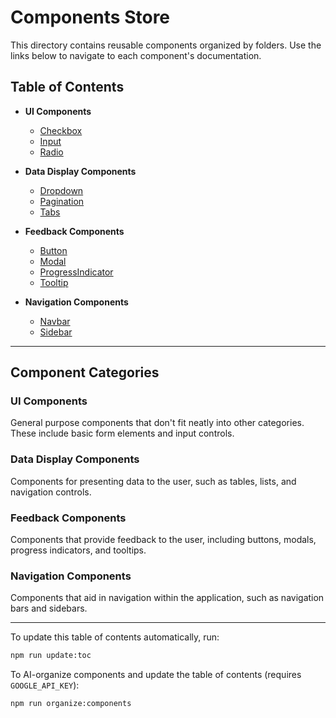 # Components Store

This directory contains reusable components organized by folders. Use the links below to navigate to each component's documentation.

## Table of Contents

- **UI Components**
  - [Checkbox](./UI/Checkbox/README.md)
  - [Input](./UI/Input/README.md)
  - [Radio](./UI/Radio/README.md)

- **Data Display Components**
  - [Dropdown](./data-display/Dropdown/README.md)
  - [Pagination](./data-display/Pagination/README.md)
  - [Tabs](./data-display/Tabs/README.md)

- **Feedback Components**
  - [Button](./feedback/Button/README.md)
  - [Modal](./feedback/Modal/README.md)
  - [ProgressIndicator](./feedback/ProgressIndicator/README.md)
  - [Tooltip](./feedback/Tooltip/README.md)

- **Navigation Components**
  - [Navbar](./navigation/Navbar/README.md)
  - [Sidebar](./navigation/Sidebar/README.md)

---

## Component Categories

### UI Components
General purpose components that don't fit neatly into other categories. These include basic form elements and input controls.

### Data Display Components
Components for presenting data to the user, such as tables, lists, and navigation controls.

### Feedback Components
Components that provide feedback to the user, including buttons, modals, progress indicators, and tooltips.

### Navigation Components
Components that aid in navigation within the application, such as navigation bars and sidebars.

---

To update this table of contents automatically, run:

```bash
npm run update:toc
```

To AI-organize components and update the table of contents (requires `GOOGLE_API_KEY`):

```bash
npm run organize:components
```
